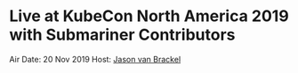 # Live at KubeCon North America 2019 with Submariner Contributors

<a href="https://www.youtube.com/embed/LxljBe3IZT8"></a>

Air Date: 20 Nov 2019
Host: [Jason van Brackel](twitter.com/jasonvanbrackel)